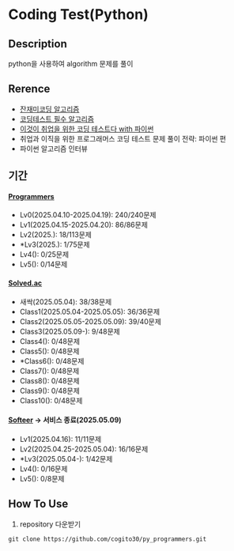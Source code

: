 # Coding Test(Python)

## Description
python을 사용하여 algorithm 문제를 풀이

## Rerence
- [잔재미코딩 알고리즘](https://www.fun-coding.org/post/funcodingcodes.html)
- [코딩테스트 필수 알고리즘](https://www.youtube.com/playlist?list=PLi-xJrVzQaxXC2Aausv_6mlOZZ2g2J6YB)
- [이것이 취업을 위한 코딩 테스트다 with 파이썬](https://www.youtube.com/playlist?list=PLRx0vPvlEmdAghTr5mXQxGpHjWqSz0dgC)
- 취업과 이직을 위한 프로그래머스 코딩 테스트 문제 풀이 전략: 파이썬 편
- 파이썬 알고리즘 인터뷰

## 기간
#### [Programmers](https://school.programmers.co.kr/learn/challenges?order=recent)
- Lv0(2025.04.10-2025.04.19): 240/240문제
- Lv1(2025.04.15-2025.04.20): 86/86문제
- Lv2(2025.): 18/113문제
- \*Lv3(2025.): 1/75문제
- Lv4(): 0/25문제
- Lv5(): 0/14문제

#### [Solved.ac](https://solved.ac/)
- 새싹(2025.05.04): 38/38문제
- Class1(2025.05.04-2025.05.05): 36/36문제
- Class2(2025.05.05-2025.05.09): 39/40문제
- Class3(2025.05.09-): 9/48문제
- Class4(): 0/48문제
- Class5(): 0/48문제
- \*Class6(): 0/48문제
- Class7(): 0/48문제
- Class8(): 0/48문제
- Class9(): 0/48문제
- Class10(): 0/48문제

#### [Softeer](https://softeer.ai/practice) -> 서비스 종료(2025.05.09)
- Lv1(2025.04.16): 11/11문제
- Lv2(2025.04.25-2025.05.04): 16/16문제
- \*Lv3(2025.05.04-): 1/42문제
- Lv4(): 0/16문제
- Lv5(): 0/8문제

## How To Use
1) repository 다운받기
```
git clone https://github.com/cogito30/py_programmers.git
```
